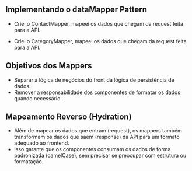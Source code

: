 ## Implementando o dataMapper Pattern

- Criei o ContactMapper, mapeei os dados que chegam da request feita para a API.

- Criei o CategoryMapper, mapeei os dados que chegam da request feita para a API.

## Objetivos dos Mappers

- Separar a lógica de negócios do front da lógica de persistência de dados.
- Remover a responsabilidade dos componentes de formatar os dados quando necessário.

## Mapeamento Reverso (Hydration)

- Além de mapear os dados que entram (request), os mappers também transformam os dados que saem (response) da API para um formato adequado ao frontend.
- Isso garante que os componentes consumam os dados de forma padronizada (camelCase), sem precisar se preocupar com estrutura ou formatação.
